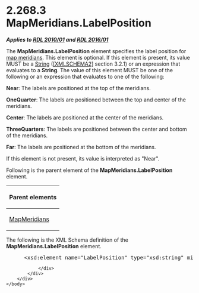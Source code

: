 <html dir="LTR" xmlns:mshelp="http://msdn.microsoft.com/mshelp" xmlns:ddue="http://ddue.schemas.microsoft.com/authoring/2003/5" xmlns:xlink="http://www.w3.org/1999/xlink" xmlns:tool="http://www.microsoft.com/tooltip">
    <head>
        <meta http-equiv="Content-Type" content="text/html; CHARSET=utf-8"></meta>
        <meta name="save" content="history"></meta>
        <title>2.268.3 MapMeridians.LabelPosition</title>
        <xml>
            <mshelp:toctitle title="2.268.3 MapMeridians.LabelPosition"></mshelp:toctitle>
            <mshelp:rltitle title="[MS-RDL]: MapMeridians.LabelPosition"></mshelp:rltitle>
            <mshelp:keyword index="A" term="8699c327-b1d9-4ad5-aae8-94203cf0531f"></mshelp:keyword>
            <mshelp:attr name="DCSext.ContentType" value="open specification"></mshelp:attr>
            <mshelp:attr name="AssetID" value="8699c327-b1d9-4ad5-aae8-94203cf0531f"></mshelp:attr>
            <mshelp:attr name="TopicType" value="kbRef"></mshelp:attr>
            <mshelp:attr name="DCSext.Title" value="[MS-RDL]: MapMeridians.LabelPosition" />
        </xml>
    </head>
    <body>
        <div id="header">
            <h1 class="heading">2.268.3 MapMeridians.LabelPosition</h1>
        </div>
        <div id="mainSection">
            <div id="mainBody">
                <div id="allHistory" class="saveHistory"></div>
                <div id="sectionSection0" class="section" name="collapseableSection">
                    

<p><b><i>Applies to </i></b><a href="3428e690-a348-4ec7-8a6a-8efb42d2cdee.md"><b><i>RDL 2010/01</i></b></a><b><i>
and </i></b><a href="52ce3983-2bfc-4e72-9359-42aaf5fe4509.md"><b><i>RDL 2016/01</i></b></a></p>

<p>The <b>MapMeridians.LabelPosition</b> element specifies the
label position for <a href="b2482b3f-74ab-4ca8-a9e5-c07955011743.md#gt_7631e776-771e-4f6b-b4c8-a6f41aaa1cb4">map
meridians</a>. This element is optional. If this element is present, its value
MUST be a <a href="1ed81ef3-a683-45e3-aaad-bd2bbe71bc3d.md">String</a> (<a href="https://go.microsoft.com/fwlink/?LinkId=90610">[XMLSCHEMA2]</a> section
3.2.1) or an expression that evaluates to a <b>String</b>. The value of this
element MUST be one of the following or an expression that evaluates to one of
the following:</p>

<p><b>Near</b>: The labels are positioned at the top of
the meridians.</p>

<p><b>OneQuarter</b>: The labels are positioned between
the top and center of the meridians.</p>

<p><b>Center</b>: The labels are positioned at the
center of the meridians.</p>

<p><b>ThreeQuarters</b>: The labels are positioned
between the center and bottom of the meridians.</p>

<p><b>Far</b>: The labels are positioned at the bottom
of the meridians.</p>

<p>If this element is not present, its value is interpreted as
&quot;Near&quot;.</p>

<p>Following is the parent element of the <b>MapMeridians.LabelPosition</b>
element.</p>

<table>
 <thead>
  <tr>
   <th>
   <p>Parent elements</p>
   </th>
  </tr>
 </thead>
 <tr>
  <td>
  <p><a href="1b4b7c95-9a91-4272-a237-7791f40398a2.md">MapMeridians</a></p>
  </td>
 </tr>
</table>

<p>The following is the XML Schema definition of the <b>MapMeridians.LabelPosition</b>
element.</p>

<dl>
<dd>
<div><pre> &lt;xsd:element name=&quot;LabelPosition&quot; type=&quot;xsd:string&quot; minOccurs=&quot;0&quot; /&gt;
</pre></div>
</dd></dl>


                </div>
            </div>
        </div>
    </body>
</html>
